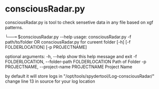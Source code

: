 # consciousRadar.py
consciousRadar.py is tool to check sensetive data in any file based on xgf patterns.

└──╼ $consciousRadar.py --help
usage: consciousRadar.py -f path/to/folder OR consciousRadar.py for cureent folder [-h] [-f FOLDERLOCATION] [-p PROJECTNAME]

optional arguments:
  -h, --help            show this help message and exit
  -f FOLDERLOCATION, --folder-path FOLDERLOCATION
                        Path of Folder
  -p PROJECTNAME, --project-name PROJECTNAME
                        Project Name

by default it will store logs in "/opt/tools/spydertool/Log-consciousRadar/" 
change line 13 in source for your log location
